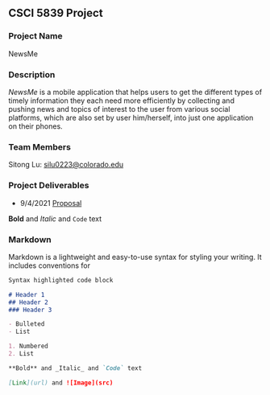 ## CSCI 5839 Project

### Project Name
NewsMe

### Description

_NewsMe_ is a mobile application that helps users to get the different types of timely information they each need more efficiently by collecting and pushing news and topics of interest to the user from various social platforms, which are also set by user him/herself, into just one application on their phones.

### Team Members

Sitong Lu: [silu0223@colorado.edu](mailto:silu0223@colorado.edu?subject=[GitHub]%20Question%20About%20Your%20CSCI%205839%20Project)

### Project Deliverables
- 9/4/2021 [Proposal](https://akitomoya616.github.io/CSCI5839_PROJECT/proposal.pdf)




**Bold** and _Italic_ and `Code` text



### Markdown

Markdown is a lightweight and easy-to-use syntax for styling your writing. It includes conventions for

```markdown
Syntax highlighted code block

# Header 1
## Header 2
### Header 3

- Bulleted
- List

1. Numbered
2. List

**Bold** and _Italic_ and `Code` text

[Link](url) and ![Image](src)
```

